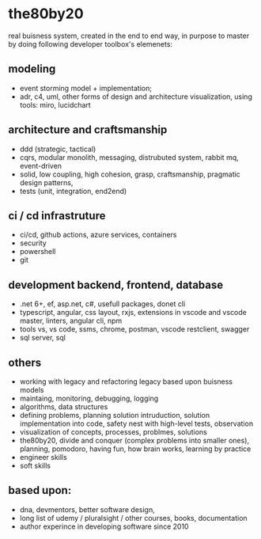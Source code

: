 # the80by20
real buisness system, created in the end to end way, in purpose to master by doing following developer toolbox's elemenets:

## modeling
- event storming model + implementation; 
- adr, c4, uml, other forms of design and architecture visualization, using tools: miro, lucidchart 

## architecture and craftsmanship
- ddd (strategic, tactical)  
- cqrs, modular monolith, messaging, distrubuted system, rabbit mq, event-driven
- solid, low coupling, high cohesion, grasp, craftsmanship, pragmatic design patterns, 
- tests (unit, integration, end2end)

## ci / cd infrastruture
- ci/cd, github actions, azure services, containers
- security
- powershell
- git

## development backend, frontend, database
- .net 6+, ef, asp.net, c#, usefull packages, donet cli 
- typescript, angular, css layout, rxjs, extensions in vscode and vscode master, linters, angular cli, npm
- tools vs, vs code, ssms, chrome, postman, vscode restclient, swagger
- sql server, sql

## others
- working with legacy and refactoring legacy based upon buisness models
- maintaing, monitoring, debugging, logging
- algorithms, data structures
- defining problems, planning solution intruduction, solution implementation into code, safety nest with high-level tests, observation
- visualization of concepts, processes, problmes, solutions
- the80by20, divide and conquer (complex problems into smaller ones), planning, pomodoro, having fun, how brain works, learning by practice
- engineer skills
- soft skills

## based upon: 
- dna, devmentors, better software design, 
- long list of udemy / pluralsight / other courses, books, documentation
- author experince in developing software since 2010
